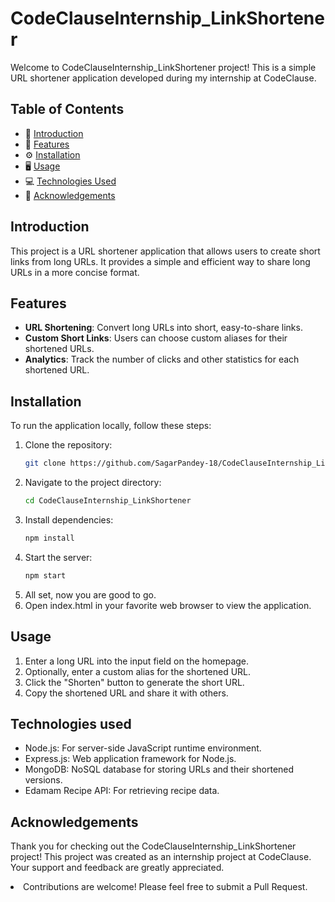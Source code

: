 # CodeClauseInternship_LinkShortener
Welcome to CodeClauseInternship_LinkShortener project! This is a simple URL shortener application developed during my internship at CodeClause.

## Table of Contents

- 📝 [Introduction](#introduction)
- 🚀 [Features](#features)
- ⚙️ [Installation](#installation)
- 🖥️ [Usage](#usage)
- 💻 [Technologies Used](#technologies-used)
- 🙏 [Acknowledgements](#acknowledgements)

## Introduction

This project is a URL shortener application that allows users to create short links from long URLs. It provides a simple and efficient way to share long URLs in a more concise format.

## Features

- **URL Shortening**: Convert long URLs into short, easy-to-share links.
- **Custom Short Links**: Users can choose custom aliases for their shortened URLs.
- **Analytics**: Track the number of clicks and other statistics for each shortened URL.

## Installation

To run the application locally, follow these steps:

1. Clone the repository:
   ```bash
   git clone https://github.com/SagarPandey-18/CodeClauseInternship_LinkShortener.git
2. Navigate to the project directory:
   ```bash
   cd CodeClauseInternship_LinkShortener
3. Install dependencies:
   ```bash
   npm install
4. Start the server:
   ```bash
   npm start
5. All set, now you are good to go.
6. Open index.html in your favorite web browser to view the application.
   
## Usage
<ol>
<li>Enter a long URL into the input field on the homepage.</li>
<li>Optionally, enter a custom alias for the shortened URL.</li>
<li>Click the "Shorten" button to generate the short URL.</li>
<li>Copy the shortened URL and share it with others.</li> 
</ol>

## Technologies used
<ul>
  <li>Node.js: For server-side JavaScript runtime environment.</li>
  <li>Express.js: Web application framework for Node.js.</li>
  <li>MongoDB: NoSQL database for storing URLs and their shortened versions.</li>
  <li>Edamam Recipe API: For retrieving recipe data.</li>
</ul>

## Acknowledgements 
<pr>Thank you for checking out the CodeClauseInternship_LinkShortener project! This project was created as an internship project at CodeClause.
  Your support and feedback are greatly appreciated.
  <li>Contributions are welcome! Please feel free to submit a Pull Request.</li>
</pr>
